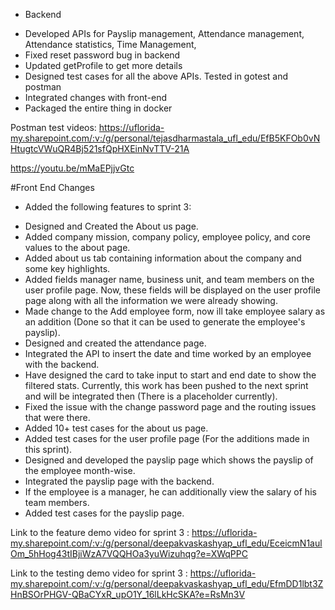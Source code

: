 * Backend

- Developed APIs for Payslip management, Attendance management, Attendance statistics, Time Management, 
- Fixed reset password bug in backend
- Updated getProfile to get more details
- Designed test cases for all the above APIs. Tested in gotest and postman
- Integrated changes with front-end
- Packaged the entire thing in docker


Postman test videos:
https://uflorida-my.sharepoint.com/:v:/g/personal/tejasdharmastala_ufl_edu/EfB5KFOb0vNHtugtcVWuQR4Bj521sfQpHXEinNvTTV-21A

https://youtu.be/mMaEPjjvGtc

#Front End Changes

- Added the following features to sprint 3:

* Designed and Created the About us page.
* Added company mission, company policy, employee policy, and core values to the about page.
* Added about us tab containing information about the company and some key highlights.
* Added fields manager name, business unit, and team members on the user profile page. Now, these fields will be displayed on the user profile page along with all the information we were already showing.
* Made change to the Add employee form, now ill take employee salary as an addition (Done so that it can be used to generate the employee's payslip).
* Designed and created the attendance page.
* Integrated the API to insert the date and time worked by an employee with the backend.
* Have designed the card to take input to start and end date to show the filtered stats. Currently, this work has been pushed to the next sprint and will be integrated then (There is a placeholder currently).
* Fixed the issue with the change password page and the routing issues that were there.
* Added 10+ test cases for the about us page.
* Added test cases for the user profile page (For the additions made in this sprint).
* Designed and developed the payslip page which shows the payslip of the employee month-wise.
* Integrated the payslip page with the backend.
* If the employee is a manager, he can additionally view the salary of his team members.
* Added test cases for the payslip page.

Link to the feature demo video for sprint 3 : https://uflorida-my.sharepoint.com/:v:/g/personal/deepakvaskashyap_ufl_edu/EceicmN1aulOm_5hHog43tIBjiWzA7VQQHOa3yuWizuhqg?e=XWqPPC



Link to the testing demo video for sprint 3 : https://uflorida-my.sharepoint.com/:v:/g/personal/deepakvaskashyap_ufl_edu/EfmDD1lbt3ZHnBSOrPHGV-QBaCYxR_upO1Y_16lLkHcSKA?e=RsMn3V
